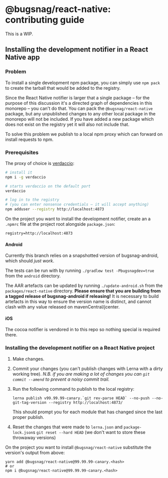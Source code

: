 # @bugsnag/react-native: contributing guide

This is a WIP.

## Installing the development notifier in a React Native app

### Problem

To install a single development npm package, you can simply use `npm pack` to create the tarball that would be added to the registry.

Since the React Native notifier is larger that a single package – for the purpose of this discussion it's a directed graph of dependencies in this monorepo – you can't do that. You can pack the `@bugsnag/react-native` package, but any unpublished changes to any other local package in the monorepo will not be included. If you have added a new package which does not exist on the registry yet it will also not include that.

To solve this problem we publish to a local npm proxy which can forward on install requests to npm.

### Prerequisites

The proxy of choice is [verdaccio](https://verdaccio.org/):

```sh
# install it
npm i -g verdaccio

# starts verdaccio on the default port
verdaccio

# log in to the registry
# (you can enter nonsense credentials – it will accept anything)
npm adduser --registry http://localhost:4873
```

On the project you want to install the development notifier, create an a `.npmrc` file at the project root alongside `package.json`:

```
registry=http://localhost:4873
```

#### Android

Currently this branch relies on a snapshotted version of bugsnag-android, which should _just work_.

The tests can be run with by running `./gradlew test -Pbugsnagdev=true` from the `android` directory.

The AAR artefacts can be updated by running `./update-android.sh` from the `packages/react-native` directory.
__Please ensure that you are building from a tagged release of bugsnag-android if releasing!__ It is necessary to build artefacts in this way to ensure the version name is distinct, and cannot clash with any value released on mavenCentral/jcenter.

#### iOS

The cocoa notifier is vendored in to this repo so nothing special is required there.

### Installing the development notifier on a React Native project

1. Make changes.
2. Commit your changes (you can't publish changes with Lerna with a dirty working tree).
  _N.B. if you are making a lot of changes you can `git commit --amend` to prevent a noisy commit trail._
3. Run the following command to publish to the local registry:

    ```
    lerna publish v99.99.99-canary.`git rev-parse HEAD` --no-push --no-git-tag-version --registry http://localhost:4873/
    ```

    This should prompt you for each module that has changed since the last proper publish.

4. Reset the changes that were made to `lerna.json` and `package-lock.json`s `git reset --hard HEAD` (we don't want to store these throwaway versions)

On the project you want to install `@bugsnag/react-native` substitute the version's output from above:

```
yarn add @bugsnag/react-native@99.99.99-canary.<hash>
# or
npm i @bugsnag/react-native@99.99.99-canary.<hash>
```
